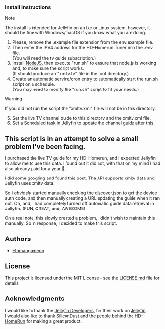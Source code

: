 ### Install instructions
> [!NOTE]
> The install is intended for Jellyfin on an lxc or Linux system, however, it should be fine with Windows/macOS if you know what you are doing.

1. Please, remove the .example file extension from the env.example file.
2. Then enter the IPV4 address for the HD-Homerun Tuner into the .env file.<br/>(You will need the tv guide subscription.)
3. Install [NodeJS](https://nodejs.org/en), then execute "run.sh" to ensure that node.js is working and, to make sure the script works.<br/>(It should produce an "xmltv.tv" file in the root directory.)
5. Create an automatic service/cron entry to automatically start the run.sh script on a schedule.<br/>(You may need to modify the "run.sh" script to fit your needs.)
> [!WARNING]
> If you did not run the script the "xmltv.xml" file will not be in this directory.
5. Set the live TV channel guide to this directory and the xmltv.xml file.
6. Set a Scheduled task in Jellyfin to update the channel guide after this.

## This script is in an attempt to solve a small problem I've been facing.
I purchased the live TV guide for my HD-Homerun, and I expected Jellyfin to allow me to use this data. I found out it did not, with that on my mind I had also already paid for a year 😤.

I did some googling and found [this post](https://forum.silicondust.com/forum/viewtopic.php?t=72813). The API supports xmltv data and Jellyfin uses xmltv data.

So I *obviosly* started manually checking the discover.json to get the device auth code, and then manually creating a URL updating the guide when it ran out. Oh, and, I had completely turned off automatic guide data retrieval in Jellyfin. (FUN, GREAT, and, AWESOME)

On a real note, this slowly created a problem, I didn't wish to maintain this manually. So in response, I decided to make this script.

## Authors

- [Ethmangameon](https://github.com/Ethmangameon)

## License

This project is licensed under the MIT License - see the [LICENSE.md](https://github.com/Ethmangameon/jellyfin-hdhomerun-xmltv?tab=MIT-1-ov-file) file for details

## Acknowledgments

I would like to thank the [Jellyfin Developers](https://github.com/jellyfin/jellyfin/graphs/contributors), for their work on [Jellyfin](https://jellyfin.org/).</br>
I would also like to thank SiliconDust and the people behind the [HD-HomeRun](https://www.silicondust.com/hdhomerun/) for making a great product.
